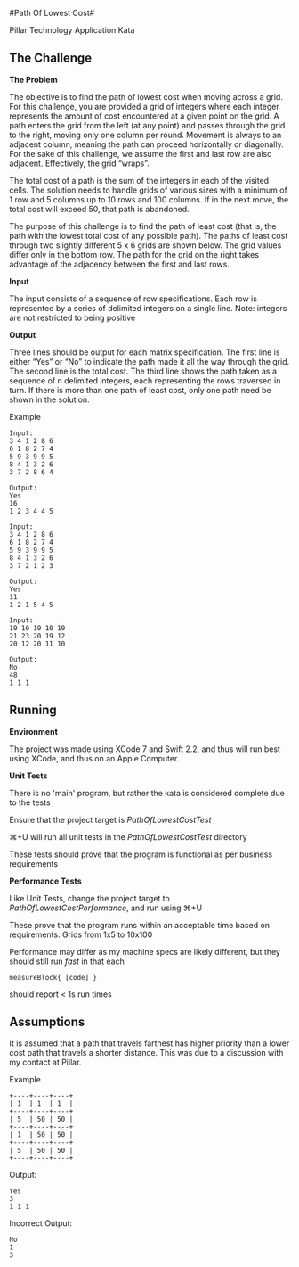 #Path Of Lowest Cost#

Pillar Technology Application Kata

## The Challenge

**The Problem**

The objective is to find the path of lowest cost when moving across a grid. For this challenge, you are provided a grid of integers where each integer represents the amount of cost encountered at a given point on the grid. A path enters the grid from the left (at any point) and passes through the grid to the right, moving only one column per round. Movement is always to an adjacent column, meaning the path can proceed horizontally or diagonally. For the sake of this challenge, we assume the first and last row are also adjacent. Effectively, the grid “wraps”.

The total cost of a path is the sum of the integers in each of the visited cells. The solution needs to handle grids of various sizes with a minimum of 1 row and 5 columns up to 10 rows and 100 columns. If in the next move, the total cost will exceed 50, that path is abandoned.

The purpose of this challenge is to find the path of least cost (that is, the path with the lowest total cost of any possible path). The paths of least cost through two slightly different 5 x 6 grids are shown below. The grid values differ only in the bottom row. The path for the grid on the right takes advantage of the adjacency between the first and last rows.

**Input**

The input consists of a sequence of row specifications. Each row is represented by a series of delimited integers on a single line. Note: integers are not restricted to being positive

**Output**

Three lines should be output for each matrix specification. The first line is either “Yes” or “No” to indicate the path made it all the way through the grid. The second line is the total cost. The third line shows the path taken as a sequence of n delimited integers, each representing the rows traversed in turn. If there is more than one path of least cost, only one path need be shown in the solution.

Example

    Input:
    3 4 1 2 8 6
    6 1 8 2 7 4
    5 9 3 9 9 5
    8 4 1 3 2 6
    3 7 2 8 6 4

    Output:
    Yes
    16
    1 2 3 4 4 5

    Input:
    3 4 1 2 8 6
    6 1 8 2 7 4
    5 9 3 9 9 5
    8 4 1 3 2 6
    3 7 2 1 2 3

    Output:
    Yes
    11
    1 2 1 5 4 5

    Input:
    19 10 19 10 19
    21 23 20 19 12
    20 12 20 11 10

    Output:
    No
    48
    1 1 1


## Running

**Environment**

The project was made using XCode 7 and Swift 2.2, and thus will run best using XCode, and thus on an Apple Computer.

**Unit Tests**

There is no 'main' program, but rather the kata is considered complete due to the tests

Ensure that the project target is *PathOfLowestCostTest*

⌘+U will run all unit tests in the *PathOfLowestCostTest* directory

These tests should prove that the program is functional as per business requirements

**Performance Tests**

Like Unit Tests, change the project target to *PathOfLowestCostPerformance*, and run using ⌘+U

These prove that the program runs within an acceptable time based on requirements: Grids from 1x5 to 10x100

Performance may differ as my machine specs are likely different, but they should still run *fast* in that each

    measureBlock{ [code] }

should report < 1s run times

## Assumptions
It is assumed that a path that travels farthest has higher priority than a lower cost path that travels a shorter distance. This was due to a discussion with my contact at Pillar.

Example

    +----+----+----+
    | 1  | 1  | 1  |
    +----+----+----+
    | 5  | 50 | 50 |
    +----+----+----+
    | 1  | 50 | 50 |
    +----+----+----+
    | 5  | 50 | 50 |
    +----+----+----+

Output:

    Yes
    3
    1 1 1

Incorrect Output:

    No
    1
    3
